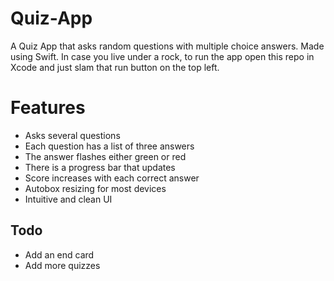 # Quiz-App
A Quiz App that asks random questions with multiple choice answers. Made using Swift. In case you live under a rock, to run the app open this repo in Xcode and just slam that run button on the top left.

# Features
- Asks several questions
- Each question has a list of three answers
- The answer flashes either green or red
- There is a progress bar that updates
- Score increases with each correct answer
- Autobox resizing for most devices
- Intuitive and clean UI

## Todo
- Add an end card
- Add more quizzes
